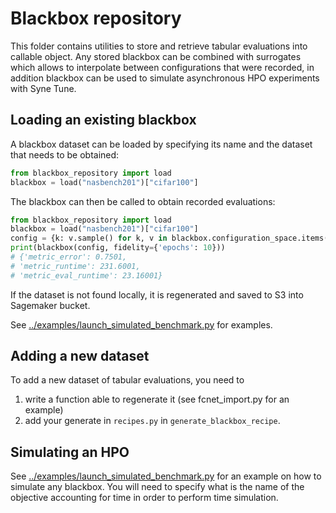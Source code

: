 # Blackbox repository

This folder contains utilities to store and retrieve tabular evaluations into callable object.
Any stored blackbox can be combined with surrogates which allows to interpolate between configurations that were 
recorded, in addition blackbox can be used to simulate asynchronous HPO experiments with Syne Tune.

## Loading an existing blackbox

A blackbox dataset can be loaded by specifying its name and the dataset that needs to be obtained:
````python
from blackbox_repository import load
blackbox = load("nasbench201")["cifar100"]
````


The blackbox can then be called to obtain recorded evaluations:
````python
from blackbox_repository import load
blackbox = load("nasbench201")["cifar100"]
config = {k: v.sample() for k, v in blackbox.configuration_space.items()}
print(blackbox(config, fidelity={'epochs': 10}))
# {'metric_error': 0.7501,
# 'metric_runtime': 231.6001,
# 'metric_eval_runtime': 23.16001}
````

If the dataset is not found locally, it is regenerated and saved to S3 into Sagemaker bucket.

See [../examples/launch_simulated_benchmark.py](../examples/launch_simulated_benchmark.py) for examples.

## Adding a new dataset

To add a new dataset of tabular evaluations, you need to 
1) write a function able to regenerate it (see fcnet_import.py for an example)
2) add your generate in `recipes.py` in `generate_blackbox_recipe`.

## Simulating an HPO

See [../examples/launch_simulated_benchmark.py](../examples/launch_simulated_benchmark.py) for an example on how
to simulate any blackbox. You will need to specify what is the name of the objective accounting for time in order
to perform time simulation. 


